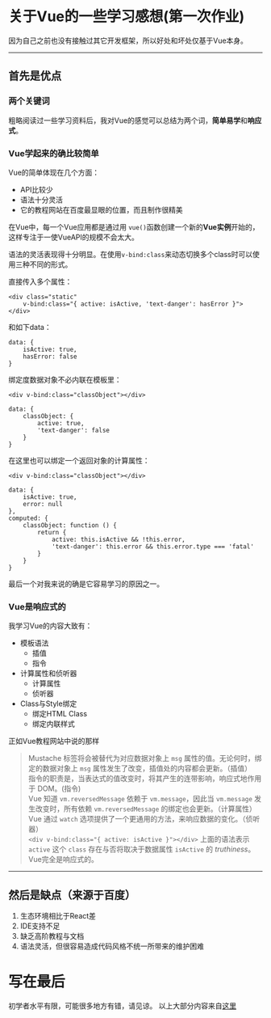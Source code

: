 # 关于Vue的一些学习感想(第一次作业)


因为自己之前也没有接触过其它开发框架，所以好处和坏处仅基于Vue本身。

---

## 首先是优点

### 两个关键词

粗略阅读过一些学习资料后，我对Vue的感觉可以总结为两个词，**简单易学**和**响应式**。

### Vue学起来的确比较简单

Vue的简单体现在几个方面：

* API比较少
* 语法十分灵活
* 它的教程网站在百度最显眼的位置，而且制作很精美

在Vue中，每一个Vue应用都是通过用 `vue()`函数创建一个新的**Vue实例**开始的，这样专注于一使VueAPI的规模不会太大。

语法的灵活表现得十分明显。在使用`v-bind:class`来动态切换多个class时可以使用三种不同的形式。

 直接传入多个属性：

    <div class="static"
        v-bind:class="{ active: isActive, 'text-danger': hasError }">
    </div>

和如下data：

    data: {
        isActive: true,
        hasError: false
    }

绑定度数据对象不必内联在模板里：

    <div v-bind:class="classObject"></div>

    data: {
        classObject: {
            active: true,
            'text-danger': false
        }
    }

在这里也可以绑定一个返回对象的计算属性：

    <div v-bind:class="classObject"></div>

    data: {
        isActive: true,
        error: null
    },
    computed: {
        classObject: function () {
            return {
                active: this.isActive && !this.error,
                'text-danger': this.error && this.error.type === 'fatal'
            }
        }
    }

最后一个对我来说的确是它容易学习的原因之一。

### Vue是响应式的

我学习Vue的内容大致有：

* 模板语法
    * 插值
    * 指令
* 计算属性和侦听器
    * 计算属性
    * 侦听器
* Class与Style绑定
    * 绑定HTML Class
    * 绑定内联样式

正如Vue教程网站中说的那样
>Mustache 标签将会被替代为对应数据对象上 `msg` 属性的值。无论何时，绑定的数据对象上 `msg` 属性发生了改变，插值处的内容都会更新。（插值）<br>
>指令的职责是，当表达式的值改变时，将其产生的连带影响，响应式地作用于 DOM。(指令)<br>
>Vue 知道 `vm.reversedMessage` 依赖于 `vm.message`，因此当 `vm.message` 发生改变时，所有依赖 `vm.reversedMessage` 的绑定也会更新。（计算属性）<br>
>Vue 通过 `watch` 选项提供了一个更通用的方法，来响应数据的变化。（侦听器）<br>
>`<div v-bind:class="{ active: isActive }"></div>`  上面的语法表示 `active` 这个 `class` 存在与否将取决于数据属性 `isActive` 的 *truthiness*。
Vue完全是响应式的。

---

## 然后是缺点（来源于百度）

1. 生态环境相比于React差
2. IDE支持不足
3. 缺乏高阶教程与文档
4. 语法灵活，但很容易造成代码风格不统一所带来的维护困难

# 写在最后

初学者水平有限，可能很多地方有错，请见谅。  以上大部分内容来自[这里](https://cn.vuejs.org/v2/guide/index.html)


